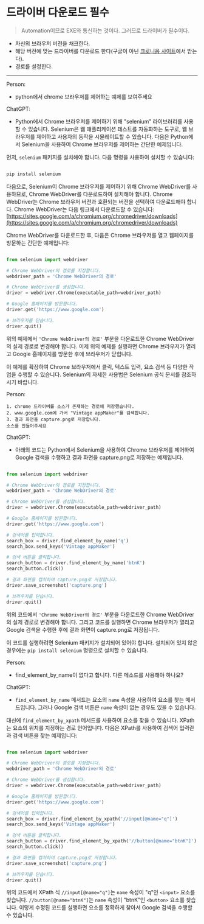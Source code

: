 # 드라이버 다운로드 필수
> Automation이므로 EXE와 통신하는 것이다. 그러므로 드라이버가 필수이다.
- 자신의 브라우저 버전을 채크한다. 
- 해당 버전에 맞는 드라이버를 다운로드 한다(구글이 아닌 [크로니옴 사이트](https://chromedriver.storage.googleapis.com/index.html)에서 받는다). 
- 경로를 설정한다. 

----


Person: 
- python에서 chrome 브라우저를 제어하는 예제를 보여주세요

ChatGPT: 
- Python에서 Chrome 브라우저를 제어하기 위해 "selenium" 라이브러리를 사용할 수 있습니다. Selenium은 웹 애플리케이션 테스트를 자동화하는 도구로, 웹 브라우저를 제어하고 사용자의 동작을 시뮬레이트할 수 있습니다. 다음은 Python에서 Selenium을 사용하여 Chrome 브라우저를 제어하는 간단한 예제입니다.

먼저, `selenium` 패키지를 설치해야 합니다. 다음 명령을 사용하여 설치할 수 있습니다:

```python

pip install selenium
```



다음으로, Selenium이 Chrome 브라우저를 제어하기 위해 Chrome WebDriver를 사용하므로, Chrome WebDriver를 다운로드하여 설치해야 합니다. Chrome WebDriver는 Chrome 브라우저 버전과 호환되는 버전을 선택하여 다운로드해야 합니다. Chrome WebDriver는 다음 링크에서 다운로드할 수 있습니다: [https://sites.google.com/a/chromium.org/chromedriver/downloads](https://sites.google.com/a/chromium.org/chromedriver/downloads) 

Chrome WebDriver를 다운로드한 후, 다음은 Chrome 브라우저를 열고 웹페이지를 방문하는 간단한 예제입니다:

```python

from selenium import webdriver

# Chrome WebDriver의 경로를 지정합니다.
webdriver_path = 'Chrome WebDriver의 경로'

# Chrome WebDriver를 생성합니다.
driver = webdriver.Chrome(executable_path=webdriver_path)

# Google 홈페이지를 방문합니다.
driver.get('https://www.google.com')

# 브라우저를 닫습니다.
driver.quit()
```



위의 예제에서 `'Chrome WebDriver의 경로'` 부분을 다운로드한 Chrome WebDriver의 실제 경로로 변경해야 합니다. 이제 위의 예제를 실행하면 Chrome 브라우저가 열리고 Google 홈페이지를 방문한 후에 브라우저가 닫힙니다.

이 예제를 확장하여 Chrome 브라우저에서 클릭, 텍스트 입력, 요소 검색 등 다양한 작업을 수행할 수 있습니다. Selenium의 자세한 사용법은 Selenium 공식 문서를 참조하시기 바랍니다.

Person: 
```
1. chrome 드라이버를 소스가 존재하는 경로에 저장했습니다. 
2. www.google.com에 가서 "Vintage appMaker"를 검색합니다. 
3. 결과 화면을 capture.png로 저장합니다. 
소스를 만들어주세요
```

ChatGPT: 
- 아래의 코드는 Python에서 Selenium을 사용하여 Chrome 브라우저를 제어하여 Google 검색을 수행하고 결과 화면을 capture.png로 저장하는 예제입니다.

```python

from selenium import webdriver

# Chrome WebDriver의 경로를 지정합니다.
webdriver_path = 'Chrome WebDriver의 경로'

# Chrome WebDriver를 생성합니다.
driver = webdriver.Chrome(executable_path=webdriver_path)

# Google 홈페이지를 방문합니다.
driver.get('https://www.google.com')

# 검색어를 입력합니다.
search_box = driver.find_element_by_name('q')
search_box.send_keys('Vintage appMaker')

# 검색 버튼을 클릭합니다.
search_button = driver.find_element_by_name('btnK')
search_button.click()

# 결과 화면을 캡처하여 capture.png로 저장합니다.
driver.save_screenshot('capture.png')

# 브라우저를 닫습니다.
driver.quit()
```



위의 코드에서 `'Chrome WebDriver의 경로'` 부분을 다운로드한 Chrome WebDriver의 실제 경로로 변경해야 합니다. 그리고 코드를 실행하면 Chrome 브라우저가 열리고 Google 검색을 수행한 후에 결과 화면이 capture.png로 저장됩니다.

이 코드를 실행하려면 Selenium 패키지가 설치되어 있어야 합니다. 설치되어 있지 않은 경우에는 `pip install selenium` 명령으로 설치할 수 있습니다.

Person: 
- find_element_by_name이 없다고 합니다. 다른 메소드를 사용해야 하나요?

ChatGPT: 
- `find_element_by_name` 메서드는 요소의 `name` 속성을 사용하여 요소를 찾는 메서드입니다. 그러나 Google 검색 버튼은 `name` 속성이 없는 경우도 있을 수 있습니다.

대신에 `find_element_by_xpath` 메서드를 사용하여 요소를 찾을 수 있습니다. XPath는 요소의 위치를 지정하는 경로 언어입니다. 다음은 XPath를 사용하여 검색어 입력란과 검색 버튼을 찾는 예제입니다:

```python

from selenium import webdriver

# Chrome WebDriver의 경로를 지정합니다.
webdriver_path = 'Chrome WebDriver의 경로'

# Chrome WebDriver를 생성합니다.
driver = webdriver.Chrome(executable_path=webdriver_path)

# Google 홈페이지를 방문합니다.
driver.get('https://www.google.com')

# 검색어를 입력합니다.
search_box = driver.find_element_by_xpath('//input[@name="q"]')
search_box.send_keys('Vintage appMaker')

# 검색 버튼을 클릭합니다.
search_button = driver.find_element_by_xpath('//button[@name="btnK"]')
search_button.click()

# 결과 화면을 캡처하여 capture.png로 저장합니다.
driver.save_screenshot('capture.png')

# 브라우저를 닫습니다.
driver.quit()
```



위의 코드에서 XPath 식 `//input[@name="q"]`는 `name` 속성이 "q"인 `<input>` 요소를 찾습니다. `//button[@name="btnK"]`는 `name` 속성이 "btnK"인 `<button>` 요소를 찾습니다. 이렇게 수정된 코드를 실행하면 요소를 정확하게 찾아서 Google 검색을 수행할 수 있습니다.

